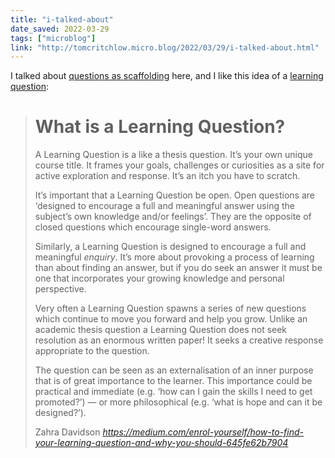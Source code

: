 ```yaml
---
title: "i-talked-about"
date_saved: 2022-03-29
tags: ["microblog"]
link: "http://tomcritchlow.micro.blog/2022/03/29/i-talked-about.html"
---
```

I talked about [questions as scaffolding](https://tomcritchlow.com/2022/03/08/architecture-blogging/) here, and I like this idea of a [learning question](https://medium.com/enrol-yourself/how-to-find-your-learning-question-and-why-you-should-645fe62b7904):

<blockquote class="quoteback" darkmode="" data-title="How to find your Learning Question (and why you should)" data-author="Zahra Davidson" cite="https://medium.com/enrol-yourself/how-to-find-your-learning-question-and-why-you-should-645fe62b7904">
<h1 id="3008" class="ln lo iz bo lp lq lr ls lt lu lv lw lx ly lz ma mb mc md me mf mg mh mi mj mk gb" data-selectable-paragraph="">What is a Learning Question?</h1><p id="1452" class="pw-post-body-paragraph kh ki iz kj b kk ml km kn ko mm kq kr ks mn ku kv kw mo ky kz la mp lc ld le is gb" data-selectable-paragraph="">A Learning Question is a like a thesis question. It’s your own unique course title. It frames your goals, challenges or curiosities as a site for active exploration and response. It’s an itch you have to scratch.</p><p id="1452" class="pw-post-body-paragraph kh ki iz kj b kk ml km kn ko mm kq kr ks mn ku kv kw mo ky kz la mp lc ld le is gb" data-selectable-paragraph=""><span>It’s important that a Learning Question be open. Open questions are ‘designed to encourage a full and meaningful answer using the subject’s own knowledge and/or feelings’. They are the opposite of closed questions which encourage single-word answers.</span></p><p id="9b35" class="pw-post-body-paragraph kh ki iz kj b kk kl km kn ko kp kq kr ks kt ku kv kw kx ky kz la lb lc ld le is gb" data-selectable-paragraph="">Similarly, a Learning Question is designed to encourage a full and meaningful <em class="my">enquiry</em>. It’s more about provoking a process of learning than about finding an answer, but if you do seek an answer it must be one that incorporates your growing knowledge and personal perspective.</p><p id="c369" class="pw-post-body-paragraph kh ki iz kj b kk kl km kn ko kp kq kr ks kt ku kv kw kx ky kz la lb lc ld le is gb" data-selectable-paragraph="">Very often a Learning Question spawns a series of new questions which continue to move you forward and help you grow. Unlike an academic thesis question a Learning Question does not seek resolution as an enormous written paper! It seeks a creative response appropriate to the question.</p><p id="5a21" class="pw-post-body-paragraph kh ki iz kj b kk kl km kn ko kp kq kr ks kt ku kv kw kx ky kz la lb lc ld le is gb" data-selectable-paragraph="">The question can be seen as an externalisation of an inner purpose that is of great importance to the learner. This importance could be practical and immediate (e.g. ‘how can I gain the skills I need to get promoted?’) — or more philosophical (e.g. ‘what is hope and can it be designed?’).</p>
<footer>Zahra Davidson<cite> <a href="https://medium.com/enrol-yourself/how-to-find-your-learning-question-and-why-you-should-645fe62b7904">https://medium.com/enrol-yourself/how-to-find-your-learning-question-and-why-you-should-645fe62b7904</a></cite></footer>
</blockquote><script note="" src="https://cdn.jsdelivr.net/gh/Blogger-Peer-Review/quotebacks@1/quoteback.js"></script>

